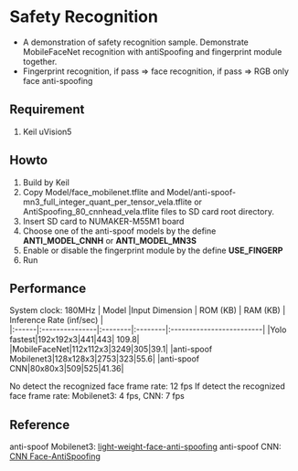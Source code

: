 # Safety Recognition
- A demonstration of safety recognition sample. Demonstrate MobileFaceNet recognition
with antiSpoofing and fingerprint module together.
- Fingerprint recognition, if pass => face recognition, if pass => RGB only face anti-spoofing
## Requirement
1. Keil uVision5
## Howto
1. Build by Keil
2. Copy Model/face_mobilenet.tflite and Model/anti-spoof-mn3_full_integer_quant_per_tensor_vela.tflite or AntiSpoofing_80_cnnhead_vela.tflite files to SD card root directory.
3. Insert SD card to NUMAKER-M55M1 board
4. Choose one of the anti-spoof models by the define __ANTI_MODEL_CNNH__ or __ANTI_MODEL_MN3S__
5. Enable or disable the fingerprint module by the define __USE_FINGERP__
6. Run
## Performance
System clock: 180MHz
| Model |Input Dimension | ROM (KB) | RAM (KB) | Inference Rate (inf/sec) |  
|:------|:---------------|:--------|:--------|:-------------------------|
|Yolo fastest|192x192x3|441|443| 109.8|
|MobileFaceNet|112x112x3|3249|305|39.1|
|anti-spoof Mobilenet3|128x128x3|2753|323|55.6|
|anti-spoof CNN|80x80x3|509|525|41.36|

No detect the recognized face frame rate: 12 fps 
If detect the recognized face frame rate: Mobilenet3: 4 fps, CNN: 7 fps

## Reference
anti-spoof Mobilenet3: [light-weight-face-anti-spoofing](https://github.com/kprokofi/light-weight-face-anti-spoofing)
anti-spoof CNN: [CNN Face-AntiSpoofing](https://github.com/hairymax/Face-AntiSpoofing)



